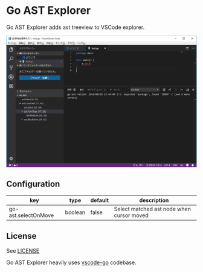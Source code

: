 # Go AST Explorer

Go AST Explorer adds ast treeview to VSCode explorer.

![preview](https://github.com/tamayika/vscode-go-ast-explorer/raw/master/image/dev.png)

## Configuration

|         key         |  type   | default |                description                |
| ------------------- | ------- | ------- | ----------------------------------------- |
| go-ast.selectOnMove | boolean | false   | Select matched ast node when cursor moved |

## License

See [LICENSE](https://github.com/tamayika/vscode-go-ast-explorer/blob/master/LICENSE)

Go AST Explorer heavily uses [vscode-go](https://github.com/Microsoft/vscode-go) codebase.